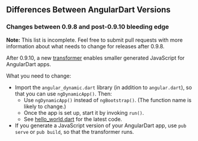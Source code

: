 ## Differences Between AngularDart Versions

### Changes between 0.9.8 and post-0.9.10 bleeding edge

**Note:**
This list is incomplete.
Feel free to submit pull requests with more information
about what needs to change for releases after 0.9.8.

After 0.9.10, a new
[transformer](https://www.dartlang.org/tools/pub/assets-and-transformers.html)
enables smaller generated JavaScript for AngularDart apps.

What you need to change:

* Import the `angular_dynamic.dart` library (in addition to `angular.dart`),
  so that you can use `ngDynamicApp()`. Then:
  * Use `ngDynamicApp()` instead of `ngBootstrap()`.
    (The function name is likely to change.)
  * Once the app is set up, start it by invoking `run()`.
  * See [hello_world.dart](https://github.com/angular/angular.dart/blob/master/example/web/hello_world.dart)
    for the latest code.
* If you generate a JavaScript version of your AngularDart app,
  use `pub serve` or `pub build`,
  so that the transformer runs.